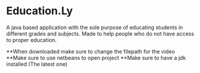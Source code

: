 # Education.Ly
 A java based application with the sole purpose of educating students in different grades and subjects. Made to help people who do not have access to proper education.
 
**When downloaded make sure to change the filepath for the video
**Make sure to use netbeans to open project
**Make sure to have a jdk installed (The latest one)
